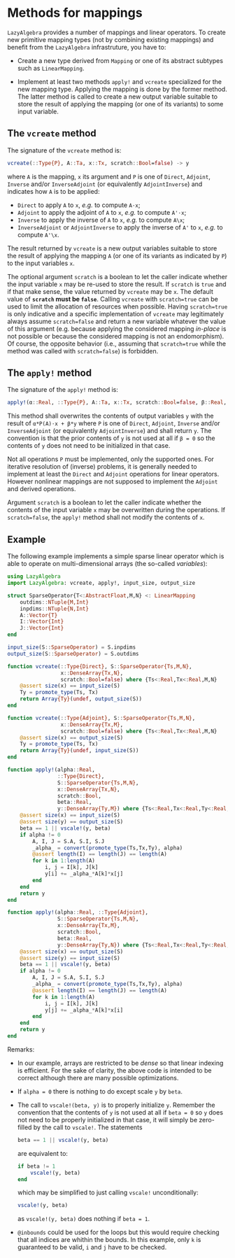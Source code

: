 # Methods for mappings

`LazyAlgebra` provides a number of mappings and linear operators.  To create
new primitive mapping types (not by combining existing mappings) and benefit
from the `LazyAlgebra` infrastruture, you have to:

* Create a new type derived from `Mapping` or one of its abstract subtypes such
  as `LinearMapping`.

* Implement at least two methods `apply!` and `vcreate` specialized for the new
  mapping type.  Applying the mapping is done by the former method.  The latter
  method is called to create a new output variable suitable to store the result
  of applying the mapping (or one of its variants) to some
  input variable.


## The `vcreate` method

The signature of the `vcreate` method is:

```julia
vcreate(::Type{P}, A::Ta, x::Tx, scratch::Bool=false) -> y
```

where `A` is the mapping, `x` its argument and `P` is one of `Direct`,
`Adjoint`, `Inverse` and/or `InverseAdjoint` (or equivalently `AdjointInverse`)
and indicates how `A` is to be applied:

* `Direct` to apply `A` to `x`, *e.g.* to compute `A⋅x`;
* `Adjoint` to apply the adjoint of `A` to `x`, *e.g.* to compute `A'⋅x`;
* `Inverse` to apply the inverse of `A` to `x`, *e.g.* to compute `A\x`;
* `InverseAdjoint` or `AdjointInverse` to apply the inverse of `A'` to `x`,
  *e.g.* to compute `A'\x`.

The result returned by `vcreate` is a new output variables suitable to store
the result of applying the mapping `A` (or one of its variants as indicated by
`P`) to the input variables `x`.

The optional argument `scratch` is a boolean to let the caller indicate whether
the input variable `x` may be re-used to store the result.  If `scratch` is
`true` and if that make sense, the value returned by `vcreate` may be `x`.  The
default value of **`scratch` must be `false`**.  Calling `vcreate` with
`scratch=true` can be used to limit the allocation of resources when possible.
Having `scratch=true` is only indicative and a specific implementation of
`vcreate` may legitimately always assume `scratch=false` and return a new
variable whatever the value of this argument (e.g. because applying the
considered mapping *in-place* is not possible or because the considered mapping
is not an endomorphism).  Of course, the opposite behavior (i.e., assuming that
`scratch=true` while the method was called with `scratch=false`) is forbidden.


## The `apply!` method

The signature of the `apply!` method is:

```julia
apply!(α::Real, ::Type{P}, A::Ta, x::Tx, scratch::Bool=false, β::Real, y::Ty) -> y
```

This method shall overwrites the contents of output variables `y` with the
result of `α*P(A)⋅x + β*y` where `P` is one of `Direct`, `Adjoint`, `Inverse`
and/or `InverseAdjoint` (or equivalently `AdjointInverse`) and shall return
`y`.  The convention is that the prior contents of `y` is not used at all if `β
= 0` so the contents of `y` does not need to be initialized in that case.

Not all operations `P` must be implemented, only the supported ones.  For
iterative resolution of (inverse) problems, it is generally needed to implement
at least the `Direct` and `Adjoint` operations for linear operators.  However
nonlinear mappings are not supposed to implement the `Adjoint` and derived
operations.

Argument `scratch` is a boolean to let the caller indicate whether the contents
of the input variable `x` may be overwritten during the operations.  If
`scratch=false`, the `apply!` method shall not modify the contents of `x`.


## Example

The following example implements a simple sparse linear operator which is able
to operate on multi-dimensional arrays (the so-called *variables*):

```julia
using LazyAlgebra
import LazyAlgebra: vcreate, apply!, input_size, output_size

struct SparseOperator{T<:AbstractFloat,M,N} <: LinearMapping
    outdims::NTuple{M,Int}
    inpdims::NTuple{N,Int}
    A::Vector{T}
    I::Vector{Int}
    J::Vector{Int}
end

input_size(S::SparseOperator) = S.inpdims
output_size(S::SparseOperator) = S.outdims

function vcreate(::Type{Direct}, S::SparseOperator{Ts,M,N},
                 x::DenseArray{Tx,N},
                 scratch::Bool=false) where {Ts<:Real,Tx<:Real,M,N}
    @assert size(x) == input_size(S)
    Ty = promote_type(Ts, Tx)
    return Array{Ty}(undef, output_size(S))
end

function vcreate(::Type{Adjoint}, S::SparseOperator{Ts,M,N},
                 x::DenseArray{Tx,M},
                 scratch::Bool=false) where {Ts<:Real,Tx<:Real,M,N}
    @assert size(x) == output_size(S)
    Ty = promote_type(Ts, Tx)
    return Array{Ty}(undef, input_size(S))
end

function apply!(alpha::Real,
                ::Type{Direct},
                S::SparseOperator{Ts,M,N},
                x::DenseArray{Tx,N},
                scratch::Bool,
                beta::Real,
                y::DenseArray{Ty,M}) where {Ts<:Real,Tx<:Real,Ty<:Real,M,N}
    @assert size(x) == input_size(S)
    @assert size(y) == output_size(S)
    beta == 1 || vscale!(y, beta)
    if alpha != 0
        A, I, J = S.A, S.I, S.J
        _alpha_ = convert(promote_type(Ts,Tx,Ty), alpha)
        @assert length(I) == length(J) == length(A)
        for k in 1:length(A)
            i, j = I[k], J[k]
            y[i] += _alpha_*A[k]*x[j]
        end
    end
    return y
end

function apply!(alpha::Real, ::Type{Adjoint},
                S::SparseOperator{Ts,M,N},
                x::DenseArray{Tx,M},
                scratch::Bool,
                beta::Real,
                y::DenseArray{Ty,N}) where {Ts<:Real,Tx<:Real,Ty<:Real,M,N}
    @assert size(x) == output_size(S)
    @assert size(y) == input_size(S)
    beta == 1 || vscale!(y, beta)
    if alpha != 0
        A, I, J = S.A, S.I, S.J
        _alpha_ = convert(promote_type(Ts,Tx,Ty), alpha)
        @assert length(I) == length(J) == length(A)
        for k in 1:length(A)
            i, j = I[k], J[k]
            y[j] += _alpha_*A[k]*x[i]
        end
    end
    return y
end
```

Remarks:

- In our example, arrays are restricted to be *dense* so that linear indexing
  is efficient.  For the sake of clarity, the above code is intended to be
  correct although there are many possible optimizations.

- If `alpha = 0` there is nothing to do except scale `y` by `beta`.

- The call to `vscale!(beta, y)` is to properly initialize `y`.  Remember the
  convention that the contents of `y` is not used at all if `beta = 0` so `y`
  does not need to be properly initialized in that case, it will simply be
  zero-filled by the call to `vscale!`.  The statements

  ```julia
  beta == 1 || vscale!(y, beta)
  ```

  are equivalent to:

  ```julia
  if beta != 1
      vscale!(y, beta)
  end
  ```

  which may be simplified to just calling `vscale!` unconditionally:

  ```julia
  vscale!(y, beta)
  ```

  as `vscale!(y, beta)` does nothing if `beta = 1`.

- `@inbounds` could be used for the loops but this would require checking that
  all indices are whithin the bounds.  In this example, only `k` is guaranteed
  to be valid, `i` and `j` have to be checked.
